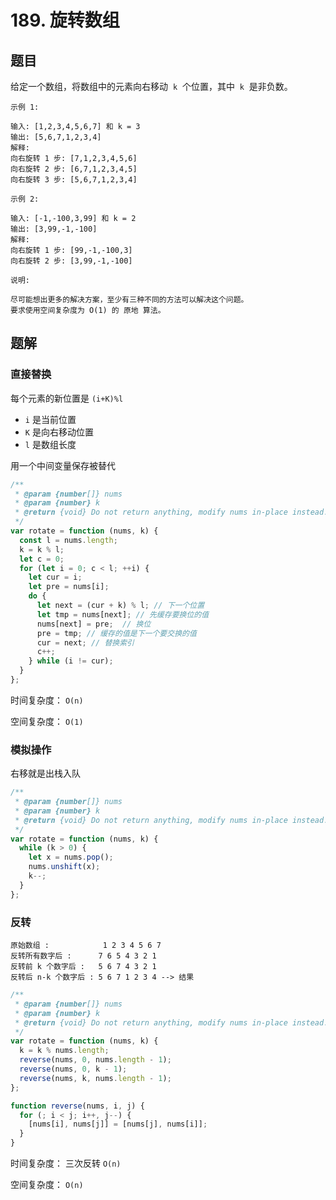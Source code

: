 # 189. 旋转数组

## 题目

给定一个数组，将数组中的元素向右移动  `k`  个位置，其中  `k`  是非负数。

```auto
示例 1:

输入: [1,2,3,4,5,6,7] 和 k = 3
输出: [5,6,7,1,2,3,4]
解释:
向右旋转 1 步: [7,1,2,3,4,5,6]
向右旋转 2 步: [6,7,1,2,3,4,5]
向右旋转 3 步: [5,6,7,1,2,3,4]

示例 2:

输入: [-1,-100,3,99] 和 k = 2
输出: [3,99,-1,-100]
解释:
向右旋转 1 步: [99,-1,-100,3]
向右旋转 2 步: [3,99,-1,-100]

说明:

尽可能想出更多的解决方案，至少有三种不同的方法可以解决这个问题。
要求使用空间复杂度为 O(1) 的 原地 算法。
```

## 题解

### 直接替换

每个元素的新位置是 `(i+K)%l`

- `i` 是当前位置
- `K` 是向右移动位置
- `l` 是数组长度

用一个中间变量保存被替代

```JavaScript
/**
 * @param {number[]} nums
 * @param {number} k
 * @return {void} Do not return anything, modify nums in-place instead.
 */
var rotate = function (nums, k) {
  const l = nums.length;
  k = k % l;
  let c = 0;
  for (let i = 0; c < l; ++i) {
    let cur = i;
    let pre = nums[i];
    do {
      let next = (cur + k) % l; // 下一个位置
      let tmp = nums[next]; // 先缓存要换位的值
      nums[next] = pre;  // 换位
      pre = tmp; // 缓存的值是下一个要交换的值
      cur = next; // 替换索引
      c++;
    } while (i != cur);
  }
};

```

时间复杂度： `O(n)`

空间复杂度： `O(1)`

### 模拟操作

右移就是出栈入队

```JavaScript
/**
 * @param {number[]} nums
 * @param {number} k
 * @return {void} Do not return anything, modify nums in-place instead.
 */
var rotate = function (nums, k) {
  while (k > 0) {
    let x = nums.pop();
    nums.unshift(x);
    k--;
  }
};

```

### 反转

```auto
原始数组 :            1 2 3 4 5 6 7
反转所有数字后 :      7 6 5 4 3 2 1
反转前 k 个数字后 :   5 6 7 4 3 2 1
反转后 n-k 个数字后 : 5 6 7 1 2 3 4 --> 结果
```

```JavaScript
/**
 * @param {number[]} nums
 * @param {number} k
 * @return {void} Do not return anything, modify nums in-place instead.
 */
var rotate = function (nums, k) {
  k = k % nums.length;
  reverse(nums, 0, nums.length - 1);
  reverse(nums, 0, k - 1);
  reverse(nums, k, nums.length - 1);
};

function reverse(nums, i, j) {
  for (; i < j; i++, j--) {
    [nums[i], nums[j]] = [nums[j], nums[i]];
  }
}

```

时间复杂度： 三次反转 `O(n)`

空间复杂度： `O(n)`
